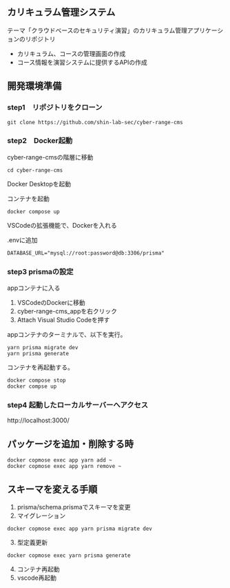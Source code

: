 ## カリキュラム管理システム
テーマ「クラウドベースのセキュリティ演習」のカリキュラム管理アプリケーションのリポジトリ

- カリキュラム、コースの管理画面の作成
- コース情報を演習システムに提供するAPIの作成

## 開発環境準備
### step1　リポジトリをクローン
```
git clone https://github.com/shin-lab-sec/cyber-range-cms
```

### step2　Docker起動
cyber-range-cmsの階層に移動
```
cd cyber-range-cms
```

Docker Desktopを起動

コンテナを起動
```
docker compose up
```


VSCodeの拡張機能で、Dockerを入れる

.envに追加

```
DATABASE_URL="mysql://root:password@db:3306/prisma"
```


### step3 prismaの設定
appコンテナに入る
1. VSCodeのDockerに移動
2. cyber-range-cms_appを右クリック
3. Attach Visual Studio Codeを押す

appコンテナのターミナルで、以下を実行。
```
yarn prisma migrate dev
yarn prisma generate

```

コンテナを再起動する。

```
docker compose stop
docker compse up
```


### step4 起動したローカルサーバーへアクセス
http://localhost:3000/


## パッケージを追加・削除する時
```
docker copmose exec app yarn add ~
docker copmose exec app yarn remove ~
```

## スキーマを変える手順

1. prisma/schema.prismaでスキーマを変更
2. マイグレーション

```
docker copmose exec app yarn prisma migrate dev
```

3. 型定義更新
```
docker copmose exec yarn prisma generate
```

4. コンテナ再起動
5. vscode再起動

